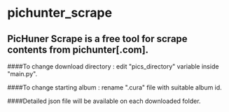 # pichunter_scrape

## PicHuner Scrape is a free tool for scrape contents from pichunter[.com].

####To change download directory : edit "pics_directory" variable inside "main.py".

####To change starting album : rename ".cura" file with suitable album id.

####Detailed json file will be available on each downloaded folder.
